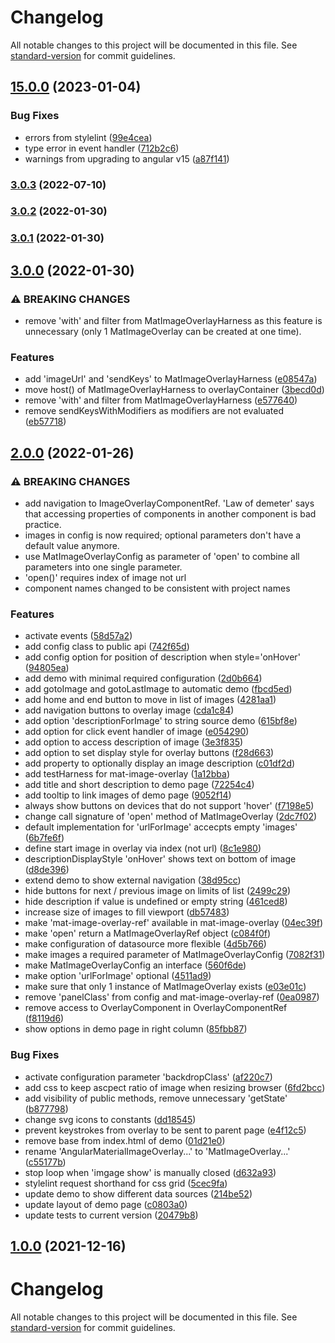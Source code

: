# Changelog

All notable changes to this project will be documented in this file. See [standard-version](https://github.com/conventional-changelog/standard-version) for commit guidelines.

## [15.0.0](https://github.com/BePo65/mat-image-overlay/compare/v3.0.3...v15.0.0) (2023-01-04)


### Bug Fixes

* errors from stylelint ([99e4cea](https://github.com/BePo65/mat-image-overlay/commit/99e4cea75365476dac210157128b7e10f6068b69))
* type error in event handler ([712b2c6](https://github.com/BePo65/mat-image-overlay/commit/712b2c61a96c0bd365d04488aa304b84baa450e6))
* warnings from upgrading to angular v15 ([a87f141](https://github.com/BePo65/mat-image-overlay/commit/a87f14124353bef3db5e025b277955ff664ad34a))

### [3.0.3](https://github.com/BePo65/mat-image-overlay/compare/v3.0.2...v3.0.3) (2022-07-10)

### [3.0.2](https://github.com/BePo65/mat-image-overlay/compare/v3.0.1...v3.0.2) (2022-01-30)

### [3.0.1](https://github.com/BePo65/mat-image-overlay/compare/v3.0.0...v3.0.1) (2022-01-30)

## [3.0.0](https://github.com/BePo65/mat-image-overlay/compare/v2.0.0...v3.0.0) (2022-01-30)


### ⚠ BREAKING CHANGES

* remove 'with' and filter from MatImageOverlayHarness
as this feature is unnecessary (only 1 MatImageOverlay can be created
at one time).

### Features

* add 'imageUrl' and 'sendKeys' to MatImageOverlayHarness ([e08547a](https://github.com/BePo65/mat-image-overlay/commit/e08547a69ed9c5ef7451f80ca270cdff159ba856))
* move host() of MatImageOverlayHarness to overlayContainer ([3becd0d](https://github.com/BePo65/mat-image-overlay/commit/3becd0d26312f4c19e4a6f034e5cbded4ce2761d))
* remove 'with' and filter from MatImageOverlayHarness ([e577640](https://github.com/BePo65/mat-image-overlay/commit/e5776405db87f124a858804efc264a97dc58b9e4))
* remove sendKeysWithModifiers as modifiers are not evaluated ([eb57718](https://github.com/BePo65/mat-image-overlay/commit/eb57718bd8679a9a6fe47d551ef72bd15c9c5f55))

## [2.0.0](https://github.com/BePo65/mat-image-overlay/compare/v1.0.0...v2.0.0) (2022-01-26)


### ⚠ BREAKING CHANGES

* add navigation to ImageOverlayComponentRef.
'Law of demeter' says that accessing properties of components in
another component is bad practice.
* images in config is now required; optional parameters
don't have a default value anymore.
* use MatImageOverlayConfig as parameter of 'open'
to combine all parameters into one single parameter.
* 'open()' requires index of image not url
* component names changed to be consistent with project
names

### Features

* activate events ([58d57a2](https://github.com/BePo65/mat-image-overlay/commit/58d57a2bfecb6b8a241c360bb3f4c9389f1021fc))
* add config class to public api ([742f65d](https://github.com/BePo65/mat-image-overlay/commit/742f65d5949ac1271e8222173d8de8a5afefdfbe))
* add config option for position of description when style='onHover' ([94805ea](https://github.com/BePo65/mat-image-overlay/commit/94805ea89c724eba754055ef6a4af1c008e1bc30))
* add demo with minimal required configuration ([2d0b664](https://github.com/BePo65/mat-image-overlay/commit/2d0b6646b6dab781e2c6694d93c5a347a459bf09))
* add gotoImage and gotoLastImage to automatic demo ([fbcd5ed](https://github.com/BePo65/mat-image-overlay/commit/fbcd5edd7f5ed121c954b3b27281a55b5f25d602))
* add home and end button to move in list of images ([4281aa1](https://github.com/BePo65/mat-image-overlay/commit/4281aa14a6f66d660246ca6f89f401b11d7d0ded))
* add navigation buttons to overlay image ([cda1c84](https://github.com/BePo65/mat-image-overlay/commit/cda1c84b380e17dfb3a5f3ddcec1d7a8c470a30f))
* add option 'descriptionForImage' to string source demo ([615bf8e](https://github.com/BePo65/mat-image-overlay/commit/615bf8e062ef5839c133aff6a791e9f53994f090))
* add option for click event handler of image ([e054290](https://github.com/BePo65/mat-image-overlay/commit/e054290ea6815435372d3d2cafda87536bae8881))
* add option to access description  of image ([3e3f835](https://github.com/BePo65/mat-image-overlay/commit/3e3f83596b70931b80bac5525dc8bf870d1cf99a))
* add option to set display style for overlay buttons ([f28d663](https://github.com/BePo65/mat-image-overlay/commit/f28d6636a6fe6dcb99eb62702835b6849e1d9ce9))
* add property to optionally display an image description ([c01df2d](https://github.com/BePo65/mat-image-overlay/commit/c01df2de5e42fcb41d265779112294d24b4ab057))
* add testHarness for mat-image-overlay ([1a12bba](https://github.com/BePo65/mat-image-overlay/commit/1a12bba725d7c108a583795d47fa74cdf0061967))
* add title and short description to demo page ([72254c4](https://github.com/BePo65/mat-image-overlay/commit/72254c44cbe110c7bc9b949064ebe1817c3523a0))
* add tooltip to link images of demo page ([9052f14](https://github.com/BePo65/mat-image-overlay/commit/9052f1429f22d1746c7935ca924c8381781fab13))
* always show buttons on devices that do not support 'hover' ([f7198e5](https://github.com/BePo65/mat-image-overlay/commit/f7198e54bd84bdf852bb8b85fdeba56928e47d29))
* change call signature of 'open' method of MatImageOverlay ([2dc7f02](https://github.com/BePo65/mat-image-overlay/commit/2dc7f0297d043cfea8c0ffeb8826db32f3e3d409))
* default implementation for 'urlForImage' accecpts empty 'images' ([6b7fe6f](https://github.com/BePo65/mat-image-overlay/commit/6b7fe6f7378da1498a154a1af972aa3a10322066))
* define start image in overlay via index (not url) ([8c1e980](https://github.com/BePo65/mat-image-overlay/commit/8c1e9809ea3752900430e544ca4e4ea0330bd29f))
* descriptionDisplayStyle 'onHover' shows text on bottom of image ([d8de396](https://github.com/BePo65/mat-image-overlay/commit/d8de3964c66c9120163db1197c9a5d0241fecb34))
* extend demo to show external navigation ([38d95cc](https://github.com/BePo65/mat-image-overlay/commit/38d95ccdb3e0978c218bee3b6e21c40d52be31d6))
* hide buttons for next / previous image on limits of list ([2499c29](https://github.com/BePo65/mat-image-overlay/commit/2499c29c97f09c007826218d199f3d58b31681f6))
* hide description if value is undefined or empty string ([461ced8](https://github.com/BePo65/mat-image-overlay/commit/461ced88f2048c398bb5b16e59f5482682c5bb35))
* increase size of images to fill viewport ([db57483](https://github.com/BePo65/mat-image-overlay/commit/db57483302222fefbb0e1481545cf61de4d156ab))
* make 'mat-image-overlay-ref' available in mat-image-overlay ([04ec39f](https://github.com/BePo65/mat-image-overlay/commit/04ec39fc37854331e7b25c64a0906b4cf45cb0b1))
* make 'open' return a MatImageOverlayRef object ([c084f0f](https://github.com/BePo65/mat-image-overlay/commit/c084f0fb2b8bef01025e1769ee395dacf5654b7a))
* make configuration of datasource more flexible ([4d5b766](https://github.com/BePo65/mat-image-overlay/commit/4d5b7668966e1ec60c38e18b3dfc802d6c2ca357))
* make images a required parameter of MatImageOverlayConfig ([7082f31](https://github.com/BePo65/mat-image-overlay/commit/7082f317a359dab7ec7831af5efc8909d9be4c3d))
* make MatImageOverlayConfig an interface ([560f6de](https://github.com/BePo65/mat-image-overlay/commit/560f6de525fbc72c16b9eb78bd471714d6cbcad9))
* make option 'urlForImage' optional ([4511ad9](https://github.com/BePo65/mat-image-overlay/commit/4511ad96016a01625adf34df61b232ebbf546819))
* make sure that only 1 instance of MatImageOverlay exists ([e03e01c](https://github.com/BePo65/mat-image-overlay/commit/e03e01c583ea23be20f40690a6f6796a83982db9))
* remove 'panelClass' from config and mat-image-overlay-ref ([0ea0987](https://github.com/BePo65/mat-image-overlay/commit/0ea098705960863fb44b5c7cce9aa9a01631ec74))
* remove access to OverlayComponent in OverlayComponentRef ([f8119d6](https://github.com/BePo65/mat-image-overlay/commit/f8119d67fb3e63f76d568c79ecd33e3b2d25ba7f))
* show options in demo page in right column ([85fbb87](https://github.com/BePo65/mat-image-overlay/commit/85fbb871cb832c6a6ff8626f1f508429a309696c))


### Bug Fixes

* activate configuration parameter 'backdropClass' ([af220c7](https://github.com/BePo65/mat-image-overlay/commit/af220c707981d96d0718419282fb5e839291749f))
* add css to keep ascpect ratio of image when resizing browser ([6fd2bcc](https://github.com/BePo65/mat-image-overlay/commit/6fd2bccd54662e8cff2069353fc266e498840966))
* add visibility of public methods, remove unnecessary 'getState' ([b877798](https://github.com/BePo65/mat-image-overlay/commit/b8777988dd8c303e821a1320efc7d1ebe5971485))
* change svg icons to constants ([dd18545](https://github.com/BePo65/mat-image-overlay/commit/dd185454c21e28a5c1f535eae1e33731ea155d6d))
* prevent keystrokes from overlay to be sent to parent page ([e4f12c5](https://github.com/BePo65/mat-image-overlay/commit/e4f12c57decdb9c5455b2d1299d55ae33dd5d4b1))
* remove base from index.html of demo ([01d21e0](https://github.com/BePo65/mat-image-overlay/commit/01d21e0f245518f7629076224e2355581dfa5f8a))
* rename 'AngularMaterialImageOverlay...' to 'MatImageOverlay...' ([c55177b](https://github.com/BePo65/mat-image-overlay/commit/c55177b3cd4a528aee77d9fe8fc5f1f4cd8394bb))
* stop loop when 'imgage show' is manually closed ([d632a93](https://github.com/BePo65/mat-image-overlay/commit/d632a93b614fc96126ac207a1bcb3544b6a972b7))
* stylelint request shorthand for css grid ([5cec9fa](https://github.com/BePo65/mat-image-overlay/commit/5cec9faabf19a059aef0bd4b61d1be411f90259a))
* update demo to show different data sources ([214be52](https://github.com/BePo65/mat-image-overlay/commit/214be522eb50b10772264c95134fc6502858b175))
* update layout of demo page ([c0803a0](https://github.com/BePo65/mat-image-overlay/commit/c0803a0972ba4eb8da3d11f76d0cdba6bd714b83))
* update tests to current version ([20479b8](https://github.com/BePo65/mat-image-overlay/commit/20479b83a9e8bc117f7b93756bc3f4e99af494bd))

## [1.0.0](///compare/v0.0.8-next...v1.0.0) (2021-12-16)

# Changelog

All notable changes to this project will be documented in this file. See [standard-version](https://github.com/conventional-changelog/standard-version) for commit guidelines.
